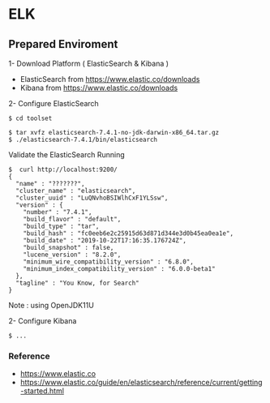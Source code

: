 # ELK 


## Prepared Enviroment

1- Download Platform ( ElasticSearch & Kibana ) 

* ElasticSearch from https://www.elastic.co/downloads
* Kibana from https://www.elastic.co/downloads

 
2- Configure ElasticSearch 

```shell
$ cd toolset

$ tar xvfz elasticsearch-7.4.1-no-jdk-darwin-x86_64.tar.gz
$ ./elasticsearch-7.4.1/bin/elasticsearch
```

Validate the ElasticSearch Running 

```shell
$  curl http://localhost:9200/
{
  "name" : "???????",
  "cluster_name" : "elasticsearch",
  "cluster_uuid" : "LuQNvhoBSIWlhCxF1YLSsw",
  "version" : {
    "number" : "7.4.1",
    "build_flavor" : "default",
    "build_type" : "tar",
    "build_hash" : "fc0eeb6e2c25915d63d871d344e3d0b45ea0ea1e",
    "build_date" : "2019-10-22T17:16:35.176724Z",
    "build_snapshot" : false,
    "lucene_version" : "8.2.0",
    "minimum_wire_compatibility_version" : "6.8.0",
    "minimum_index_compatibility_version" : "6.0.0-beta1"
  },
  "tagline" : "You Know, for Search"
}
```

Note : using OpenJDK11U

2- Configure Kibana 

```shell
$ ...
```

### Reference

* https://www.elastic.co
* https://www.elastic.co/guide/en/elasticsearch/reference/current/getting-started.html





